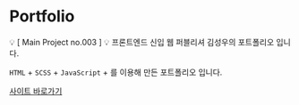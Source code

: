 # Portfolio
💡 [ Main Project no.003 ] 💡 프론트엔드 신입 웹 퍼블리셔 김성우의 포트폴리오 입니다.

`HTML` +  `SCSS` + `JavaScript` + 를 이용해 만든 포트폴리오 입니다.

<a href='https://ksw0421.github.io/HOOD//'>사이트 바로가기</a>
